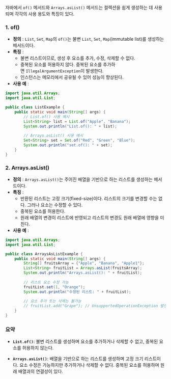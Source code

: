 자바에서 `of()` 메서드와 `Arrays.asList()` 메서드는 컬렉션을 쉽게 생성하는 데 사용되며 각각의 사용 용도와 특징이 있다. 
### 1. of()
- **정의** : `List`, `Set`, `Map`의 `of()`는 불변 `List`, `Set`, `Map`(immutable list)를 생성하는 메서드이다.
- **특징** :
    - 불변 리스트이므로, 생성 후 요소를 추가, 수정, 삭제할 수 없다.
    - 중복된 요소를 허용하지 않다. 중복된 요소를 추가하면 `IllegalArgumentException`이 발생한다.
    - 인스턴스는 메모리에서 공유될 수 있어 성능이 향상된다.
- **사용 예** :
```java
import java.util.Arrays;
import java.util.List;

public class ListExample {
    public static void main(String[] args) {
        // List.of() 사용 예시
        List<String> list = List.of("Apple", "Banana");
        System.out.println("List.of(): " + list);
        
        // Arrays.asList() 사용 예시
		Set<String> set = Set.of("Red", "Green", "Blue");
        System.out.println("set.of(): " + set);
    }
}
```
### 2. Arrays.asList()
- **정의** : `Arrays.asList()`는 주어진 배열을 기반으로 하는 리스트를 생성하는 메서드이다.
- **특징** :
    - 반환된 리스트는 고정 크기(fixed-size)이다. 리스트의 크기를 변경할 수는 없다. 그러나 요소는 수정할 수 있다.
    - 중복된 요소를 허용한다.
    - 원래 배열의 변경이 리스트에 반영되고 리스트의 변경도 원래 배열에 영향을 미친다.
- **사용 예** :
```java
import java.util.Arrays;
import java.util.List;

public class ArraysAsListExample {
    public static void main(String[] args) {
        String[] fruitsArray = {"Apple", "Banana", "Apple1"};
        List<String> fruitList = Arrays.asList(fruitsArray);
        System.out.println("Arrays.asList(): " + fruitList);
        
        // 리스트 요소 수정 가능
        fruitList.set(1, "Orange");
        System.out.println("수정된 리스트: " + fruitList);
        
        // 요소 추가 또는 삭제는 불가능
        // fruitList.add("Grape"); // UnsupportedOperationException 발생
    }
}
```

### 요약
- **`List.of()`**: 불변 리스트를 생성하며 요소를 추가하거나 삭제할 수 없고, 중복된 요소를 허용하지 않는다.
    
- **`Arrays.asList()`**: 배열을 기반으로 하는 리스트를 생성하며 고정 크기 리스트이다. 요소 수정은 가능하지만 추가하거나 삭제할 수 없다. 중복된 요소를 허용하며 원래 배열과의 연결성이 있다.
    
